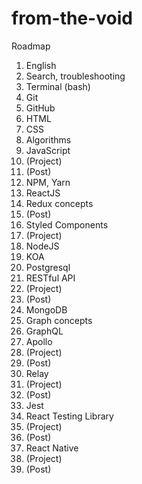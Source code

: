 # from-the-void

Roadmap

1. English
1. Search, troubleshooting
1. Terminal (bash)
1. Git
1. GitHub
1. HTML
1. CSS
1. Algorithms
1. JavaScript
1. (Project)
1. (Post)
1. NPM, Yarn
1. ReactJS
1. Redux concepts
1. (Post)
1. Styled Components
1. (Project)
1. NodeJS
1. KOA
1. Postgresql
1. RESTful API
1. (Project)
1. (Post)
1. MongoDB
1. Graph concepts
1. GraphQL
1. Apollo
1. (Project)
1. (Post)
1. Relay
1. (Project)
1. (Post)
1. Jest
1. React Testing Library
1. (Project)
1. (Post)
1. React Native
1. (Project)
1. (Post)
